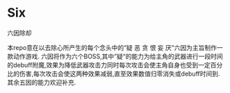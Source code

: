 # Six
六因除却


本repo意在以去除心所产生的每个念头中的“疑 恶 贪 恨 妄 厌”六因为主旨制作一款动作游戏.
六因将作为六个BOSS,其中”疑“的能力为给主角的武器进行一段时间的debuff附魔,效果为降低武器攻击力同时每次攻击会使主角自身也受到一定百分比的伤害,每次攻击会使这两种效果减弱,直至效果数值归零消失或debuff时间到.
其余五因的能力欢迎补充.
